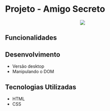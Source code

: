 # Projeto - Amigo Secreto
<p align="center">
   <img src="http://img.shields.io/static/v1?label=STATUS&message=INCOMPLETO&color=GREEN&style=for-the-badge"/>
</p>



## Funcionalidades


## Desenvolvimento
 - Versão desktop
 - Manipulando o DOM


## Tecnologias Utilizadas
 - HTML
 - CSS
